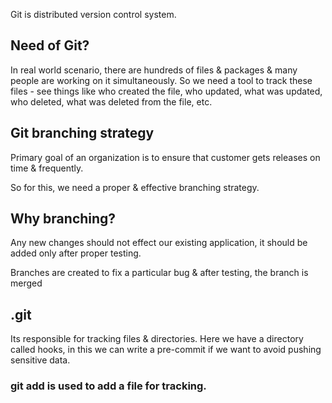 Git is distributed version control system.

## Need of Git?

In real world scenario, there are hundreds of files & packages & many people are working on it simultaneously. So we need a tool to track these files - see things like who created the file, who updated, what was updated, who deleted, what was deleted from the file, etc.

## Git branching strategy

Primary goal of an organization is to ensure that customer gets releases on time & frequently.

So for this, we need a proper & effective branching strategy.

## Why branching?

Any new changes should not effect our existing application, it should be added only after proper testing.

Branches are created to fix a particular bug & after testing, the branch is merged

## .git

Its responsible for tracking files & directories. Here we have a directory called hooks, in this we can write a pre-commit if we want to avoid pushing sensitive data.

### git add is used to add a file for tracking.

